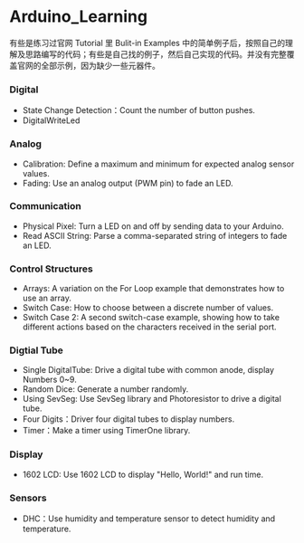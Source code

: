 # Arduino_Learning
有些是练习过官网 Tutorial 里 Bulit-in Examples 中的简单例子后，按照自己的理解及思路编写的代码；有些是自己找的例子，然后自己实现的代码。并没有完整覆盖官网的全部示例，因为缺少一些元器件。


### Digital

+ State Change Detection：Count the number of button pushes.
+ DigitalWriteLed


### Analog

+ Calibration: Define a maximum and minimum for expected analog sensor values.
+ Fading: Use an analog output (PWM pin) to fade an LED.


### Communication

+ Physical Pixel: Turn a LED on and off by sending data to your Arduino.
+ Read ASCII String: Parse a comma-separated string of integers to fade an LED.

### Control Structures
+ Arrays: A variation on the For Loop example that demonstrates how to use an array.
+ Switch Case: How to choose between a discrete number of values.
+ Switch Case 2: A second switch-case example, showing how to take different actions based on the characters received in the serial port.


### Digtial Tube
+ Single DigitalTube: Drive a digital tube with common anode, display Numbers 0~9.
+ Random Dice: Generate a number randomly.
+ Using SevSeg: Use SevSeg library and Photoresistor to drive a digital tube.
+ Four Digits：Driver four digital tubes to display numbers.
+ Timer：Make a timer using TimerOne library.

### Display
+ 1602 LCD:  Use 1602 LCD to display "Hello, World!" and run time.

### Sensors
+ DHC：Use humidity and temperature sensor to detect humidity and temperature.
